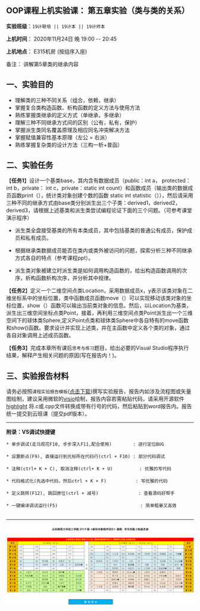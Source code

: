 **OOP课程上机实验课： 第五章实验（类与类的关系）**
---

**实验班级**：`19计联培 || 19计本 || 19计师本`

**上机时间**： 
                2020年11月24日 晚 19:00 -- 20:45
          

**上机地点**：  E315机房 (按组序入座)


备注： 讲解第5章类的继承内容

## 一、实验目的

*  理解类的三种不同关系（组合，依赖，继承）
*  掌握复合类构造函数、析构函数的定义方法与使用方法
*  熟练掌握类继承的定义方式（单继承，多继承）
*  理解三种不同继承方式间的区别（公有，私有，保护）
*  掌握派生类同名覆盖原理及相应同名冲突解决方法
*  掌握赋值兼容性基本原理（左公 = 右派）
*  熟练掌握复杂类的设计方法（三构一析+普函）

## 二、实验任务


【**任务1**】设计一个基类base，其内含有数据成员（public：int a， protected： int b，private： int c，private：static int count）和函数成员（输出类的数据成员函数print（），统计类对象创建个数的函数 static int statistic（）），然后请采用三种不同的继承方式由base类分别派生出三个子类：derived1，derived2，derived3，请根据上述基类和派生类尝试编程论证下面的三个问题。（可参考课堂演示程序）

* 派生类全盘接受基类的所有本类成员，其中包括基类的普通公有成员，保护成员和私有成员。

* 根据继承类数据成员能否在类内或类外被访问的问题，探索分析三种不同继承方式各自的特点（参考课程ppt）。

* 派生类对象被建立时派生类是如何调用构造函数的，给出构造函数调用的次序，析构函数析构次序，并分析其中规律。

【**任务2**】定义一个二维空间点类Location，采用数据成员x，y表示该类对象在二维坐标系中的坐标位置，类中函数成员函数move（）可以实现移动该类对象的坐标位置，show（）函数可以输出当前类对象的信息。然后，以Location为基类，派生出三维空间坐标点类Point，接着，再利用三维空间点类Point派生出一个三维空间下的球体类Sphere,定义Point点类和球体类Sphere中各自特有的move函数和show()函数。要求设计并实现上述类，并在主函数中定义各个类的对象，通过各自对象调用上述成员函数。


【**任务3**】完成本章所有课后`思考与练习`题目，给出必要的Visual Studio程序执行结果，解释产生相关问题的原因(写在报告内！)。


## 三、实验报告材料


请务必按照`课程实验报告模板`([点击下载](https://github.com/tsingke/OOP_CS2020/blob/master/%E5%AE%9E%E9%AA%8C%E6%8A%A5%E5%91%8A/%E3%80%8A%E9%9D%A2%E5%90%91%E5%AF%B9%E8%B1%A1%E7%A8%8B%E5%BA%8F%E8%AE%BE%E8%AE%A1%E3%80%8B%E5%AE%9E%E9%AA%8C%E6%8A%A5%E5%91%8A%E6%A8%A1%E6%9D%BF.docx))撰写实验报告，报告内如涉及流程图或矢量图绘制，建议采用微软的[visio](https://pan.baidu.com/s/1L4y1pWXcJjojZlIAQZjPAg)绘制，报告内容若需粘贴代码，请采用开源软件 [highlight](http://www.andre-simon.de/zip/highlight-setup-3.53-x64.exe) 将.c或.cpp文件转换成带有行号的代码，然后粘贴到word报告内。报告统一提交到云班课（提交pdf版本）。

---

  **附录：VS调试快捷键**

   ```  
   * 单步调试(走马观花F10, 步步深入F11,配合使用)        : 逐行定位BUG
   
   * 设置断点(F9), 直接运行到光标所在代码行(ctrl + F10) : 部分代码调试
   
   * 注释(ctrl+ K + C), 取消注释(ctrl+ K + U)          : 优雅的写代码
   
   * 代码格式化(先选中代码，然后ctrl + K + F)           : 写优雅的代码
   
   * 定义跳转(F12), 跳回原位(ctrl + 减号)               : 查看源码好帮手
   
   * 一键编译调试运行(F5)                               : 简单粗暴又高效                      
 

   ```


---

![image](https://github.com/tsingke/OOP_CS2020/blob/master/%E5%AE%9E%E9%AA%8C%E6%8A%A5%E5%91%8A/SeatArrangement.png)


